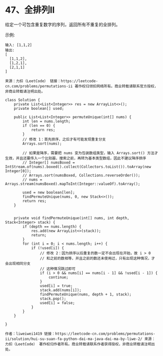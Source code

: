 47、全排列II
===
给定一个可包含重复数字的序列，返回所有不重复的全排列。<br>

示例:<br>
```
输入: [1,1,2]
输出:
[
  [1,1,2],
  [1,2,1],
  [2,1,1]
]
```

``
来源：力扣（LeetCode）
链接：https://leetcode-cn.com/problems/permutations-ii
著作权归领扣网络所有。商业转载请联系官方授权，非商业转载请注明出处。
``

```
class Solution {
    private List<List<Integer>> res = new ArrayList<>();
    private boolean[] used;

    public List<List<Integer>> permuteUnique(int[] nums) {
        int len = nums.length;
        if (len == 0) {
            return res;
        }
        // 修改 1：首先排序，之后才有可能发现重复分支
        Arrays.sort(nums);

        // 如果是降序，需要把 nums 变为包装数组类型，输入 Arrays.sort() 方法才生效，并且还要传入一个比较器，搜索之前，再转为基本类型数组，因此不建议降序排序
        // Integer[] numsBoxed = IntStream.of(nums).boxed().collect(Collectors.toList()).toArray(new Integer[0]);
        // Arrays.sort(numsBoxed, Collections.reverseOrder());
        // nums = Arrays.stream(numsBoxed).mapToInt(Integer::valueOf).toArray();

        used = new boolean[len];
        findPermuteUnique(nums, 0, new Stack<>());
        return res;
    }
    
    
    private void findPermuteUnique(int[] nums, int depth, Stack<Integer> stack) {
        if (depth == nums.length) {
            res.add(new ArrayList<>(stack));
            return;
        }
        for (int i = 0; i < nums.length; i++) {
            if (!used[i]) {
                // 修改 2：因为排序以后重复的数一定不会出现在开始，故 i > 0
                // 和之前的数相等，并且之前的数还未使用过，只有出现这种情况，才会出现相同分支
                // 这种情况跳过即可
                if (i > 0 && nums[i] == nums[i - 1] && !used[i - 1]) {
                    continue;
                }
                used[i] = true;
                stack.add(nums[i]);
                findPermuteUnique(nums, depth + 1, stack);
                stack.pop();
                used[i] = false;
            }
        }
    }
    
} 
```

``
作者：liweiwei1419
链接：https://leetcode-cn.com/problems/permutations-ii/solution/hui-su-suan-fa-python-dai-ma-java-dai-ma-by-liwe-2/
来源：力扣（LeetCode）
著作权归作者所有。商业转载请联系作者获得授权，非商业转载请注明出处。
``
